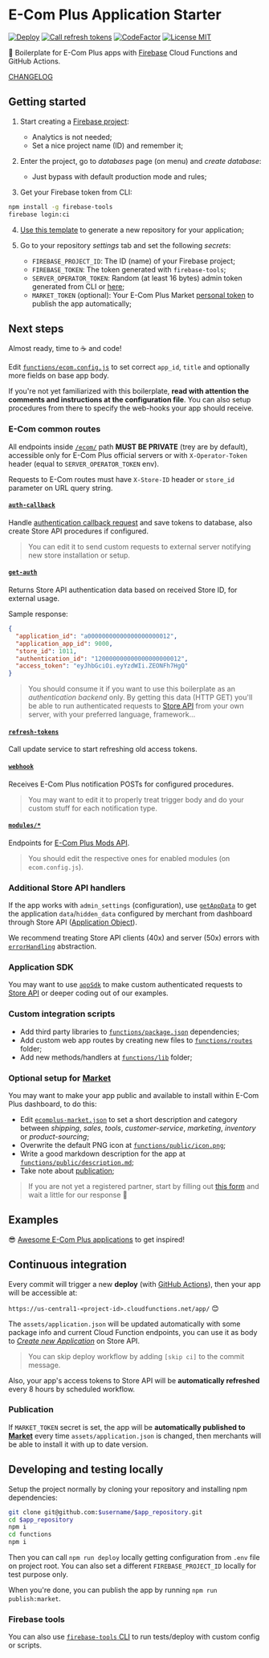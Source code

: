 # E-Com Plus Application Starter

[![Deploy](https://github.com/ecomplus/application-starter/workflows/Deploy/badge.svg)](https://github.com/ecomplus/application-starter/actions?workflow=Deploy) [![Call refresh tokens](https://github.com/ecomplus/application-starter/workflows/Call%20refresh%20tokens/badge.svg)](https://github.com/ecomplus/application-starter/actions?workflow=Call+refresh+tokens) [![CodeFactor](https://www.codefactor.io/repository/github/ecomplus/storefront-starter/badge)](https://www.codefactor.io/repository/github/ecomplus/storefront-starter) [![License MIT](https://img.shields.io/badge/License-MIT-yellow.svg)](https://opensource.org/licenses/MIT)

:dog: Boilerplate for E-Com Plus apps with [Firebase](https://firebase.google.com/) Cloud Functions and GitHub Actions.

[CHANGELOG](https://github.com/ecomplus/application-starter/blob/master/CHANGELOG.md)

## Getting started

1. Start creating a [Firebase project](https://console.firebase.google.com/):
    - Analytics is not needed;
    - Set a nice project name (ID) and remember it;

2. Enter the project, go to _databases_ page (on menu) and _create database_:
    - Just bypass with default production mode and rules;

3. Get your Firebase token from CLI:
```bash
npm install -g firebase-tools
firebase login:ci
```

4. [Use this template](https://github.com/ecomplus/application-starter/generate) to generate a new repository for your application;

5. Go to your repository _settings_ tab and set the following _secrets_:
    - `FIREBASE_PROJECT_ID`: The ID (name) of your Firebase project;
    - `FIREBASE_TOKEN`: The token generated with `firebase-tools`;
    - `SERVER_OPERATOR_TOKEN`: Random (at least 16 bytes) admin token generated from CLI or [here](https://randomkeygen.com/);
    - `MARKET_TOKEN` (optional): Your E-Com Plus Market [personal token](https://market.e-com.plus/partners/account) to publish the app automatically;

## Next steps

Almost ready, time to :coffee: and code!

Edit [`functions/ecom.config.js`](functions/ecom.config.js) to set correct `app_id`, `title` and optionally more fields on base app body.

If you're not yet familiarized with this boilerplate, **read with attention the comments and instructions at the configuration file**. You can also setup procedures from there to specify the web-hooks your app should receive.

### E-Com common routes

All endpoints inside [`/ecom/`](functions/routes/ecom) path **MUST BE PRIVATE** (trey are by default), accessible only for E-Com Plus official servers or with `X-Operator-Token` header (equal to `SERVER_OPERATOR_TOKEN` env).

Requests to E-Com routes must have `X-Store-ID` header or `store_id` parameter on URL query string.

#### [`auth-callback`](functions/routes/ecom/auth-callback.js)

Handle [authentication callback request](https://developers.e-com.plus/docs/api/#/store/authenticate-app/authenticate-app) and save tokens to database, also create Store API procedures if configured.

> You can edit it to send custom requests to external server notifying new store installation or setup.

#### [`get-auth`](functions/routes/ecom/get-auth.js)

Returns Store API authentication data based on received Store ID, for external usage.

Sample response:

```json
{
  "application_id": "a00000000000000000000012",
  "application_app_id": 9000,
  "store_id": 1011,
  "authentication_id": "120000000000000000000012",
  "access_token": "eyJhbGciOi.eyYzdWIi.ZEONFh7HgQ"
}
```

> You should consume it if you want to use this boilerplate as an _authentication backend_ only. By getting this data (HTTP GET) you'll be able to run authenticated requests to [Store API](https://developers.e-com.plus/docs/api/#/store/) from your own server, with your preferred language, framework...

#### [`refresh-tokens`](functions/routes/ecom/refresh-tokens.js)

Call update service to start refreshing old access tokens.

#### [`webhook`](functions/routes/ecom/webhook.js)

Receives E-Com Plus notification POSTs for configured procedures.

> You may want to edit it to properly treat trigger body and do your custom stuff for each notification type.

#### [`modules/*`](functions/routes/ecom/modules)

Endpoints for [E-Com Plus Mods API](https://developers.e-com.plus/modules-api/).

> You should edit the respective ones for enabled modules (on `ecom.config.js`).

### Additional Store API handlers

If the app works with `admin_settings` (configuration), use [`getAppData`](functions/lib/store-api/get-app-data.js) to get the application `data`/`hidden_data` configured by merchant from dashboard through Store API ([Application Object](https://developers.e-com.plus/docs/api/#/store/applications/)).

We recommend treating Store API clients (40x) and server (50x) errors with [`errorHandling`](functions/lib/store-api/error-handling.js) abstraction.

### Application SDK

You may want to use [`appSdk`](https://github.com/ecomplus/application-sdk) to make custom authenticated requests to [Store API](https://developers.e-com.plus/docs/api/#/store/) or deeper coding out of our examples.

### Custom integration scripts

- Add third party libraries to [`functions/package.json`](functions/package.json) dependencies;
- Add custom web app routes by creating new files to [`functions/routes`](functions/routes) folder;
- Add new methods/handlers at [`functions/lib`](functions/lib) folder;

### Optional setup for [Market](https://market.e-com.plus/)

You may want to make your app public and available to install within E-Com Plus dashboard, to do this:

- Edit [`ecomplus-market.json`](ecomplus-market.json) to set a short description and category between _shipping_, _sales_, _tools_, _customer-service_, _marketing_, _inventory_ or _product-sourcing_;
- Overwrite the default PNG icon at [`functions/public/icon.png`](functions/public/icon.png);
- Write a good markdown description for the app at [`functions/public/description.md`](functions/public/description.md);
- Take note about [publication](#publication);

> If you are not yet a registered partner, start by filling out [this form](https://docs.google.com/forms/d/e/1FAIpQLSfd8uUsMG6N_rSFi2blGuk3Rfqi_BPp6fxschkmkdhEBVDsyw/viewform) and wait a little for our response :handshake:

## Examples

:sunglasses: [Awesome E-Com Plus applications](https://github.com/ecomplus/awesome#applications) to get inspired!

## Continuous integration

Every commit will trigger a new **deploy** (with [GitHub Actions](.github/workflows)), then your app will be accessible at:

`https://us-central1-<project-id>.cloudfunctions.net/app/` :blush:

The `assets/application.json` will be updated automatically with some package info and current Cloud Function endpoints, you can use it as body to [_Create new Application_](https://developers.e-com.plus/docs/api/#/store/applications/new-application) on Store API.

> You can skip deploy workflow by adding `[skip ci]` to the commit message.

Also, your app's access tokens to Store API will be **automatically refreshed** every 8 hours by scheduled workflow.

### Publication

If `MARKET_TOKEN` secret is set, the app will be **automatically published to [Market](https://market.e-com.plus/)** every time `assets/application.json` is changed, then merchants will be able to install it with up to date version.

## Developing and testing locally

Setup the project normally by cloning your repository and installing npm dependencies:

```bash
git clone git@github.com:$username/$app_repository.git
cd $app_repository
npm i
cd functions
npm i
```

Then you can call `npm run deploy` locally getting configuration from `.env` file on project root. You can also set a different `FIREBASE_PROJECT_ID` locally for test purpose only.

When you're done, you can publish the app by running `npm run publish:market`.

### Firebase tools

You can also use [`firebase-tools` CLI](https://firebase.google.com/docs/cli) to run tests/deploy with custom config or scripts.
